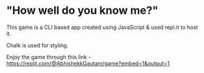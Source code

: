 # "How well do you know me?"

This game is a CLI based app created using JavaScript & used repl.it to host it.

Chalk is used for styling.

Enjoy the game through this link - https://replit.com/@AbhishekkGautam/game?embed=1&output=1

